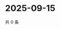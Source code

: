 # 2025-09-15

共 0 条

<!-- BEGIN ZHIHUQUESTIONS -->
<!-- 最后更新时间 Mon Sep 15 2025 04:10:39 GMT+0800 (China Standard Time) -->

<!-- END ZHIHUQUESTIONS -->
